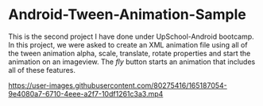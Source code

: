 # Android-Tween-Animation-Sample
This is the second project I have done under UpSchool-Android bootcamp. In this project, we were asked to create an XML animation file using all of the tween animation alpha, scale, translate, rotate properties and start the animation on an imageview. The *fly* button starts an animation that includes all of these features. 


https://user-images.githubusercontent.com/80275416/165187054-9e4080a7-6710-4eee-a2f7-10df1261c3a3.mp4


